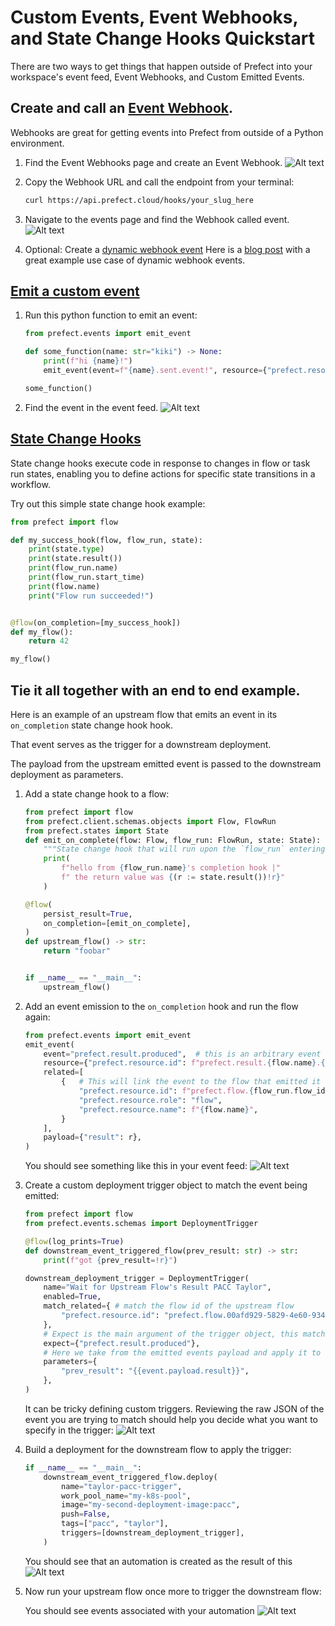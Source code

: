 # Custom Events, Event Webhooks, and State Change Hooks Quickstart

There are two ways to get things that happen outside of Prefect into your workspace's event feed, Event Webhooks, and Custom Emitted Events.

## Create and call an [Event Webhook](https://docs.prefect.io/latest/guides/webhooks/).
Webhooks are great for getting events into Prefect from outside of a Python environment.

1. Find the Event Webhooks page and create an Event Webhook.
    ![Alt text](images/create_webhook.png)
2. Copy the Webhook URL and call the endpoint from your terminal:

    ```bash
    curl https://api.prefect.cloud/hooks/your_slug_here
    ```
3. Navigate to the events page and find the Webhook called event.
    ![Alt text](images/webhook_called_event.png)
4. Optional: Create a [dynamic webhook event](https://docs.prefect.io/latest/guides/webhooks/#dynamic-webhook-events)
    Here is a [blog post](https://www.prefect.io/blog/github-issues-prefect-marvin) with a great example use case of dynamic webhook events.

## [Emit a custom event](https://docs.prefect.io/latest/concepts/events/#event-sources)

1. Run this python function to emit an event:
    ```python
    from prefect.events import emit_event

    def some_function(name: str="kiki") -> None:
        print(f"hi {name}!")
        emit_event(event=f"{name}.sent.event!", resource={"prefect.resource.id": f"coder.{name}"})

    some_function()
    ```
2. Find the event in the event feed.
    ![Alt text](images/emitted_event.png)


## [State Change Hooks](https://docs.prefect.io/latest/concepts/states/#state-change-hooks)

State change hooks execute code in response to changes in flow or task run states, enabling you to define actions for specific state transitions in a workflow.

Try out this simple state change hook example:

```python
from prefect import flow

def my_success_hook(flow, flow_run, state):
    print(state.type)
    print(state.result())
    print(flow_run.name)
    print(flow_run.start_time)
    print(flow.name)
    print("Flow run succeeded!")


@flow(on_completion=[my_success_hook])
def my_flow():
    return 42

my_flow()
```

## Tie it all together with an end to end example.

Here is an example of an upstream flow that emits an event in its `on_completion` state change hook hook.

That event serves as the trigger for a downstream deployment.

The payload from the upstream emitted event is passed to the downstream deployment as parameters.

1. Add a state change hook to a flow:
    ```python
    from prefect import flow
    from prefect.client.schemas.objects import Flow, FlowRun
    from prefect.states import State
    def emit_on_complete(flow: Flow, flow_run: FlowRun, state: State):
        """State change hook that will run upon the `flow_run` entering a `Completed` state"""
        print(
            f"hello from {flow_run.name}'s completion hook |"
            f" the return value was {(r := state.result())!r}"
        )

    @flow(
        persist_result=True,
        on_completion=[emit_on_complete],
    )
    def upstream_flow() -> str:
        return "foobar"


    if __name__ == "__main__":
        upstream_flow()
    ```

2. Add an event emission to the `on_completion` hook and run the flow again:

    ```python
    from prefect.events import emit_event
    emit_event(
        event="prefect.result.produced",  # this is an arbitrary event name
        resource={"prefect.resource.id": f"prefect.result.{flow.name}.{flow_run.id}"},
        related=[
            {   # This will link the event to the flow that emitted it
                "prefect.resource.id": f"prefect.flow.{flow_run.flow_id}",
                "prefect.resource.role": "flow",
                "prefect.resource.name": f"{flow.name}",
            }
        ],
        payload={"result": r},
    )
    ```

    You should see something like this in your event feed:
    ![Alt text](images/result_produced_event_feed.png)

3. Create a custom deployment trigger object to match the event being emitted:
    ```python
    from prefect import flow
    from prefect.events.schemas import DeploymentTrigger

    @flow(log_prints=True)
    def downstream_event_triggered_flow(prev_result: str) -> str:
        print(f"got {prev_result=!r}")

    downstream_deployment_trigger = DeploymentTrigger(
        name="Wait for Upstream Flow's Result PACC Taylor",
        enabled=True,
        match_related={ # match the flow id of the upstream flow
            "prefect.resource.id": "prefect.flow.00afd929-5829-4e60-934f-e4b51d268fd6"
        },
        # Expect is the main argument of the trigger object, this matches the event name of our emitted event
        expect={"prefect.result.produced"}, 
        # Here we take from the emitted events payload and apply it to the flows parameter
        parameters={
            "prev_result": "{{event.payload.result}}",
        },
    )
    ```
    
    It can be tricky defining custom triggers. Reviewing the raw JSON of the event you are trying to match should help you decide what you want to specify in the trigger:
    ![Alt text](images/event_raw_json.png)


4. Build a deployment for the downstream flow to apply the trigger:

    ```python
    if __name__ == "__main__":
        downstream_event_triggered_flow.deploy(
            name="taylor-pacc-trigger",
            work_pool_name="my-k8s-pool",
            image="my-second-deployment-image:pacc",
            push=False,
            tags=["pacc", "taylor"],
            triggers=[downstream_deployment_trigger],
        )
    ```
    You should see that an automation is created as the result of this 
    ![Alt text](images/automation_created_event_feed.png)

5. Now run your upstream flow once more to trigger the downstream flow:

    You should see events associated with your automation
    ![Alt text](images/automation_triggered_event_feed.png)

